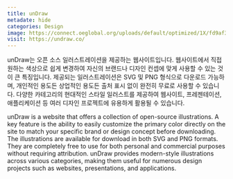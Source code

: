 ```yaml
---
title: unDraw
metadate: hide
categories: Design
image: https://connect.oeglobal.org/uploads/default/optimized/1X/fd9af3a3a321634439f18be18d2ccbadad9ab34c_2_1024x512.png
visit: https://undraw.co/
---
```

unDraw는 오픈 소스 일러스트레이션을 제공하는 웹사이트입니다. 웹사이트에서 직접 원하는 색상으로 쉽게 변경하여 자신의 브랜드나 디자인 컨셉에 맞게 사용할 수 있는 것이 큰 특징입니다. 제공되는 일러스트레이션은 SVG 및 PNG 형식으로 다운로드 가능하며, 개인적인 용도든 상업적인 용도든 출처 표시 없이 완전히 무료로 사용할 수 있습니다. 다양한 카테고리의 현대적인 스타일 일러스트를 제공하여 웹사이트, 프레젠테이션, 애플리케이션 등 여러 디자인 프로젝트에 유용하게 활용될 수 있습니다.

unDraw is a website that offers a collection of open-source illustrations. A key feature is the ability to easily customize the primary color directly on the site to match your specific brand or design concept before downloading. The illustrations are available for download in both SVG and PNG formats. They are completely free to use for both personal and commercial purposes without requiring attribution. unDraw provides modern-style illustrations across various categories, making them useful for numerous design projects such as websites, presentations, and applications.
